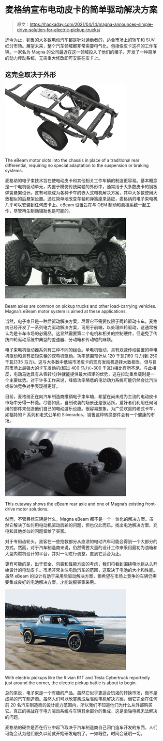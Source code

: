 # 麦格纳宣布电动皮卡的简单驱动解决方案

> 原文：<https://hackaday.com/2021/04/14/magna-announces-simple-drive-solution-for-electric-pickup-trucks/>

迄今为止，销售的大多数电动汽车都是针对通勤者的，适合市场上的轿车和 SUV 细分市场。展望未来，整个汽车领域都非常需要电气化，包括像皮卡这样的工作车辆。一家名为 Magna 的公司最近在这一领域投入了他们的帽子，开发了一种简单的动力传动系统，无需重大修改即可安装在皮卡上。

## 这完全取决于外形

![](img/e432eef4c66a0c8655b0a3eed1241442.png)

The eBeam motor slots into the chassis in place of a traditional rear differential, requiring no special adaptation to the suspension or braking systems.

麦格纳的电子束技术旨在使电动皮卡和其他相关工作车辆的制造更容易。基本概念是一个电机驱动单元，内置于模仿传统梁轴的外形中，通常用于大多数皮卡的钢板弹簧悬架设计。这有可能成为各种卡车的嵌入式电机解决方案，其中大多数使用大致相似的后悬架设置。通过简单地改变车轴和弹簧座来适应，麦格纳的电子束电机几乎可以安装到任何皮卡上。eBeam 设置旨在与 OEM 制动和悬挂系统一起工作，尽管再生制动辅助也是可能的。

![](img/ef29af5cdf837b3f9b02297e9e6c983e.png)

Beam axles are common on pickup trucks and other load-carrying vehicles. Magna’s eBeam motor system is aimed at these applications.

当然，电子束只是一种后驱动解决方案，尽管它不需要仅限于两轮驱动卡车。麦格纳已经开发了一系列电力驱动解决方案，可用于前端，以处理四轮驱动，这通常被认为是卡车市场的必需品。这显然需要第二个电机和相关的控制硬件，但避免了传统四轮驱动系统中典型的差速器、分动箱和传动轴的麻烦。

电子束电机驱动器系列有三种不同的组合。单电机驱动、具有双速传动装置的单电机驱动和具有扭矩矢量的双电机驱动。功率范围预计从 120 千瓦(160 马力)到 250 千瓦(335 马力)。这与大多数中低端市场皮卡的现有发动机选择大致相当，但与目前市场上最强大的卡车发动机(超过 400 马力(~300 千瓦))相比有所不足。与此相反，电动马达具有从零转/分钟就能提供最大扭矩的优势，这在拉动重负载时是一个主要优势。对于许多工作来说，峰值功率略低的电动动力系统可能仍然会比汽油或柴油竞争对手表现得更好。

目前，麦格纳正在向汽车制造商推销电子束车轴，希望在尚未成为主流的电动皮卡市场中分得一杯羹。尽管如此，自制改装的场景还是很活跃，爱好者们利用任何可用的部件来创造他们自己的电动游乐设施。很容易想象，为广受欢迎的老式卡车，如福特的 F 系列和老式公羊和 Silverados，销售这种转换部件会有一个健康的市场。

![](img/973c987ab5705afb64338c7f6488a3fe.png)

This cutaway shows the eBeam rear axle and one of Magna’s existing front-drive motor solutions.

然而，不管目标车辆是什么，Magna eBeam 都不是一个一体化的解决方案。虽然它解决了如何用电动机驱动后轮的问题，但也仅此而已。找出电池解决方案、充电和其他类似的问题留给了买家。

对于专用齿轮头，黑客在一些抢救部分从崩溃的电动汽车可能会得到一个大部分的方式。然而，对于汽车制造商来说，仍然需要大量的设计工作来采用最初为油箱和大型内燃机设计的平台，并对一切进行调整，直到它适合为止。

更有可能的是，出于安全、包装和性能方面的考虑，我们将看到围绕电池组从头开始设计的电动皮卡。市场非常关注电动汽车的范围，这取决于电池的大小和性能。虽然 eBeam 的设计有助于采用后驱动解决方案，但希望在市场上竞争的车辆仍需要集成良好的电池解决方案，才能说服买家采用。

![](img/096da3877a0e23b70e365034f2a26050.png)

With electric pickups like the Rivian R1T and Tesla Cybertruck reportedly just around the corner, the electric pickup battle is about to begin.

总的来说，电子束是一个有趣的产品，虽然它似乎更适合饥渴的转换市场，而不是成熟的汽车制造商。虽然人们可以欣赏集成后驱动电机解决方案，但它完全在任何前 20 名汽车制造商的设计能力范围内，所以我们不知道他们为什么从外部购买它。真正的挑战在于电力驱动系统与车辆其余部分的集成，这是梁轴电机无法解决的问题。

麦格纳的硬件是否在行业中起飞取决于汽车制造商自己闭门造车开发的东西，人们可能会认为他们很久以前就开始研发电机了。一如既往，时间会证明一切。